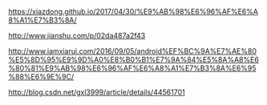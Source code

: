 https://xiazdong.github.io/2017/04/30/%E9%AB%98%E6%96%AF%E6%A8%A1%E7%B3%8A/

http://www.jianshu.com/p/02da487a2f43

http://www.iamxiarui.com/2016/09/05/android%EF%BC%9A%E7%AE%80%E5%8D%95%E9%9D%A0%E8%B0%B1%E7%9A%84%E5%8A%A8%E6%80%81%E9%AB%98%E6%96%AF%E6%A8%A1%E7%B3%8A%E6%95%88%E6%9E%9C/


http://blog.csdn.net/gxl3999/article/details/44561701
